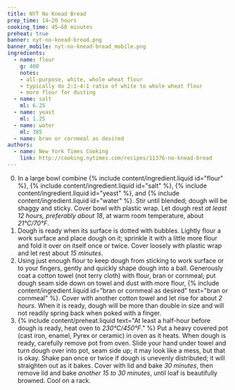 ```yaml
---
title: NYT No Knead Bread
prep_time: 14–20 hours
cooking_time: 45–60 minutes
preheat: true
banner: nyt-no-knead-bread.png
banner_mobile: nyt-no-knead-bread_mobile.png
ingredients:
  - name: flour
    g: 400
    notes:
    - all-purpose, white, whole wheat flour
    - typically do 2:1–4:1 ratio of white to whole wheat flour
    - more flour for dusting
  - name: salt
    ml: 6.25
  - name: yeast
    ml: 1.25
  - name: water
    ml: 385
  - name: bran or cornmeal as desired
authors:
  - name: New York Times Cooking
    link: http://cooking.nytimes.com/recipes/11376-no-knead-bread
---
```


0. In a large bowl combine {% include content/ingredient.liquid id="flour" %}, {% include content/ingredient.liquid id="salt" %}, {% include content/ingredient.liquid id="yeast" %}, and {% include content/ingredient.liquid id="water" %}. Stir until blended; dough will be shaggy and sticky. Cover bowl with plastic wrap. Let dough rest *at least 12 hours, preferably about 18*, at warm room temperature, about *21°C/70°F*.
0. Dough is ready when its surface is dotted with bubbles. Lightly flour a work surface and place dough on it; sprinkle it with a little more flour and fold it over on itself once or twice. Cover loosely with plastic wrap and let rest about *15 minutes*.
0. Using just enough flour to keep dough from sticking to work surface or to your fingers, gently and quickly shape dough into a ball. Generously coat a cotton towel (not terry cloth) with flour, bran or cornmeal; put dough seam side down on towel and dust with more flour, {% include content/ingredient.liquid id="bran or cornmeal as desired" text="bran or cornmeal" %}. Cover with another cotton towel and let rise for about *2 hours*. When it is ready, dough will be more than double in size and will not readily spring back when poked with a finger.
0. {% include content/preheat.liquid text="At least a half-hour before dough is ready, heat oven to *230°C/450°F*." %} Put a heavy covered pot (cast iron, enamel, Pyrex or ceramic) in oven as it heats. When dough is ready, carefully remove pot from oven. Slide your hand under towel and turn dough over into pot, seam side up; it may look like a mess, but that is okay. Shake pan once or twice if dough is unevenly distributed; it will straighten out as it bakes. Cover with lid and bake *30 minutes*, then remove lid and bake *another 15 to 30 minutes*, until loaf is beautifully browned. Cool on a rack.
